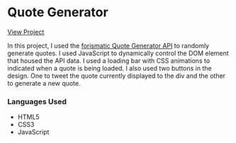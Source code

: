 # Quote Generator

[View Project](https://compassionate-leavitt-ee22c7.netlify.app/)

In this project, I used the [forismatic Quote Generator API](https://forismatic.com/en/api/) to randomly generate quotes. I used JavaScript to dynamically
control the DOM element that housed the API data. I used a loading bar with CSS animations to indicated when a quote is being loaded. I also used two buttons
in the design. One to tweet the quote currently displayed to the div and the other to generate a new quote. 

### Languages Used
- HTML5
- CSS3
- JavaScript
